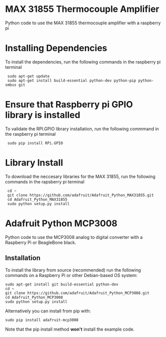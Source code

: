 # MAX 31855 Thermocouple Amplifier

Python code to use the MAX 31855 thermocouple amplifier with a raspberry pi

# Installing Dependencies
To install the dependencies, run the following commands in the raspberry pi terminal

     sudo apt-get update
     sudo apt-get install build-essential python-dev python-pip python-smbus git

# Ensure that Raspberry pi GPIO library is installed
To validate the RPI.GPIO library installation, run the following commmand in the raspberry pi terminal
     
     sudo pip install RPi.GPIO

# Library Install
To download the neccesary libraries for the MAX 31855, run the following commands in the rapsberry pi terminal

     cd ~
     git clone https://github.com/adafruit/Adafruit_Python_MAX31855.git
     cd Adafruit_Python_MAX31855
     sudo python setup.py install



# Adafruit Python MCP3008

Python code to use the MCP3008 analog to digital converter with a Raspberry Pi or BeagleBone black.

## Installation

To install the library from source (recommended) run the following commands on a Raspberry Pi or other Debian-based OS system:

    sudo apt-get install git build-essential python-dev
    cd ~
    git clone https://github.com/adafruit/Adafruit_Python_MCP3008.git
    cd Adafruit_Python_MCP3008
    sudo python setup.py install

Alternatively you can install from pip with:

    sudo pip install adafruit-mcp3008

Note that the pip install method **won't** install the example code.

